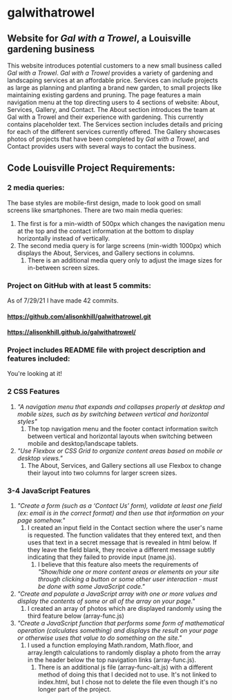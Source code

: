 # galwithatrowel
## Website for *Gal with a Trowel*, a Louisville gardening business

This website introduces potential customers to a new small business called *Gal with a Trowel*. *Gal with a Trowel* provides a variety of gardening and landscaping services at an affordable price. Services can include projects as large as planning and planting a brand new garden, to small projects like maintaining existing gardens and pruning. The page features a main navigation menu at the top directing users to 4 sections of website: About, Services, Gallery, and Contact. The About section introduces the team at Gal with a Trowel and their experience with gardening. This currently contains placeholder text. The Services section includes details and pricing for each of the different services currently offered. The Gallery showcases photos of projects that have been completed by *Gal with a Trowel*, and Contact provides users with several ways to contact the business.

## Code Louisville Project Requirements:

### 2 media queries:
The base styles are mobile-first design, made to look good on small screens like smartphones. There are two main media queries:
1. The first is for a min-width of 500px which changes the navigation menu at the top and the contact information at the bottom to display horizontally instead of vertically. 
2. The second media query is for large screens (min-width 1000px) which displays the About, Services, and Gallery sections in columns. 
    1. There is an additional media query only to adjust the image sizes for in-between screen sizes.

### Project on GitHub with at least 5 commits:
As of 7/29/21 I have made 42 commits.
#### https://github.com/alisonkhill/galwithatrowel.git
#### https://alisonkhill.github.io/galwithatrowel/

### Project includes README file with project description and features included:
You're looking at it!

### 2 CSS Features
1. *"A navigation menu that expands and collapses properly at desktop and mobile sizes, such as by switching between vertical and horizontal styles"*
    1. The top navigation menu and the footer contact information switch between vertical and horizontal layouts when switching between mobile and desktop/landscape tablets. 
2. *"Use Flexbox or CSS Grid to organize content areas based on mobile or desktop views."*
    1. The About, Services, and Gallery sections all use Flexbox to change their layout into two columns for larger screen sizes.

### 3-4 JavaScript Features
1. *"Create a form (such as a ‘Contact Us’ form), validate at least one field (ex: email is in the correct format) and then use that information on your page somehow."*
    1. I created an input field in the Contact section where the user's name is requested. The function validates that they entered text, and then uses that text in a secret message that is revealed in html below. If they leave the field blank, they receive a different message subtly indicating that they failed to provide input (name.js).
        1. I believe that this feature also meets the requirements of *"Show/hide one or more content areas or elements on your site through clicking a button or some other user interaction - must be done with some JavaScript code."*
2. *"Create and populate a JavaScript array with one or more values and display the contents of some or all of the array on your page."*
    1. I created an array of photos which are displayed randomly using the third feature below (array-func.js)
3. *"Create a JavaScript function that performs some form of mathematical operation (calculates something) and displays the result on your page or otherwise uses that value to do something on the site."*
    1. I used a function employing Math.random, Math.floor, and array.length calculations to randomly display a photo from the array in the header below the top navigation links (array-func.js).
        1. There is an additional js file (array-func-alt.js) with a different method of doing this that I decided not to use. It's not linked to index.html, but I chose not to delete the file even though it's no longer part of the project.
